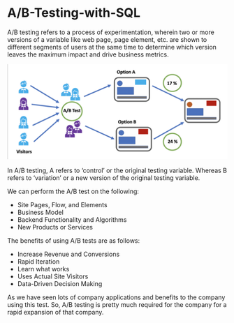# A/B-Testing-with-SQL

A/B testing refers to a process of experimentation, wherein two or more versions of a variable like web page, page element, etc. are shown to different segments of users at the same time to determine which version leaves the maximum impact and drive business metrics.

<img src = "images/Screenshot 2022-02-13 165748.png" width = "700">

In A/B testing, A refers to ‘control’ or the original testing variable. Whereas B refers to ‘variation’ or a new version of the original testing variable.

We can perform the A/B test on the following:
   * Site Pages, Flow, and Elements
   * Business Model
   * Backend Functionality and Algorithms
   * New Products or Services

The benefits of using A/B tests are as follows:

  * Increase Revenue and Conversions
  * Rapid Iteration
  * Learn what works
  * Uses Actual Site Visitors
  * Data-Driven Decision Making

As we have seen lots of company applications and benefits to the company using this test. So, A/B testing is pretty much required for the company for a rapid expansion of that company.
